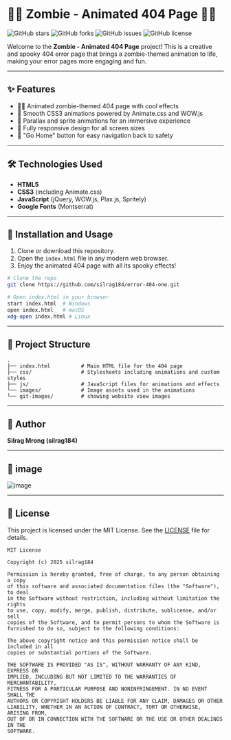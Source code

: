 # 🧟‍♂️ Zombie - Animated 404 Page 🧟‍♀️

![GitHub stars](https://img.shields.io/github/stars/silrag184/error-404-one?style=social)
![GitHub forks](https://img.shields.io/github/forks/silrag184/error-404-one?style=social)
![GitHub issues](https://img.shields.io/github/issues/silrag184/error-404-one)
![GitHub license](https://img.shields.io/github/license/silrag184/error-404-one)

Welcome to the **Zombie - Animated 404 Page** project! This is a creative and spooky 404 error page that brings a zombie-themed animation to life, making your error pages more engaging and fun.

---

## ✨ Features

- 🧟‍♂️ Animated zombie-themed 404 page with cool effects
- 🎨 Smooth CSS3 animations powered by Animate.css and WOW.js
- 🌌 Parallax and sprite animations for an immersive experience
- 📱 Fully responsive design for all screen sizes
- 🔗 "Go Home" button for easy navigation back to safety

---

## 🛠️ Technologies Used

- **HTML5**
- **CSS3** (including Animate.css)
- **JavaScript** (jQuery, WOW.js, Plax.js, Spritely)
- **Google Fonts** (Montserrat)

---

## 🚀 Installation and Usage

1. Clone or download this repository.
2. Open the `index.html` file in any modern web browser.
3. Enjoy the animated 404 page with all its spooky effects!

```bash
# Clone the repo
git clone https://github.com/silrag184/error-404-one.git

# Open index.html in your browser
start index.html  # Windows
open index.html   # macOS
xdg-open index.html # Linux
````

---

## 📁 Project Structure

```
.
├── index.html          # Main HTML file for the 404 page
├── css/                # Stylesheets including animations and custom styles
├── js/                 # JavaScript files for animations and effects
└── images/             # Image assets used in the animations
└── git-images/         # showing website view images
```

---

## 👤 Author

**Silrag Mrong (silrag184)**


---

## 📄 image
![image](/git-images/git-image.png)


---

## 📄 License

This project is licensed under the MIT License. See the [LICENSE](https://github.com/silrag184/error-404-one/blob/main/LICENSE) file for details.
```
MIT License

Copyright (c) 2025 silrag184

Permission is hereby granted, free of charge, to any person obtaining a copy
of this software and associated documentation files (the "Software"), to deal
in the Software without restriction, including without limitation the rights
to use, copy, modify, merge, publish, distribute, sublicense, and/or sell
copies of the Software, and to permit persons to whom the Software is
furnished to do so, subject to the following conditions:

The above copyright notice and this permission notice shall be included in all
copies or substantial portions of the Software.

THE SOFTWARE IS PROVIDED "AS IS", WITHOUT WARRANTY OF ANY KIND, EXPRESS OR
IMPLIED, INCLUDING BUT NOT LIMITED TO THE WARRANTIES OF MERCHANTABILITY,
FITNESS FOR A PARTICULAR PURPOSE AND NONINFRINGEMENT. IN NO EVENT SHALL THE
AUTHORS OR COPYRIGHT HOLDERS BE LIABLE FOR ANY CLAIM, DAMAGES OR OTHER
LIABILITY, WHETHER IN AN ACTION OF CONTRACT, TORT OR OTHERWISE, ARISING FROM,
OUT OF OR IN CONNECTION WITH THE SOFTWARE OR THE USE OR OTHER DEALINGS IN THE
SOFTWARE.
````